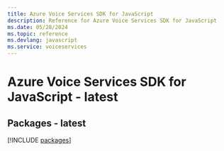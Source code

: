 ```yaml
---
title: Azure Voice Services SDK for JavaScript
description: Reference for Azure Voice Services SDK for JavaScript
ms.date: 05/28/2024
ms.topic: reference
ms.devlang: javascript
ms.service: voiceservices
---
```

# Azure Voice Services SDK for JavaScript - latest
## Packages - latest
[!INCLUDE [packages](voice-services-index.md)]